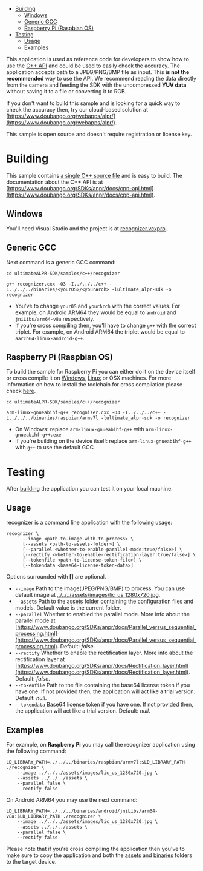 - [Building](#building)
  - [Windows](#building-windows)
  - [Generic GCC](#building-generic-gcc)
  - [Raspberry Pi (Raspbian OS)](#building-rpi)
- [Testing](#testing)
  - [Usage](#testing-usage)
  - [Examples](#testing-examples)


This application is used as reference code for developers to show how to use the [C++ API](https://www.doubango.org/SDKs/anpr/docs/cpp-api.html) and could
be used to easily check the accuracy. The application accepts path to a JPEG/PNG/BMP file as input. This **is not the recommended** way to use the API. We recommend reading the data directly from the camera and feeding the SDK with the uncompressed **YUV data** without saving it to a file or converting it to RGB.

If you don't want to build this sample and is looking for a quick way to check the accuracy then, try
our cloud-based solution at [https://www.doubango.org/webapps/alpr/](https://www.doubango.org/webapps/alpr/).

This sample is open source and doesn't require registration or license key.

<a name="building"></a>
# Building #

This sample contains [a single C++ source file](recognizer.cxx) and is easy to build. The documentation about the C++ API is at [https://www.doubango.org/SDKs/anpr/docs/cpp-api.html](https://www.doubango.org/SDKs/anpr/docs/cpp-api.html).

<a name="building-windows"></a>
## Windows ##
You'll need Visual Studio and the project is at [recognizer.vcxproj](recognizer.vcxproj).

<a name="building-generic-gcc"></a>
## Generic GCC ##
Next command is a generic GCC command:
```
cd ultimateALPR-SDK/samples/c++/recognizer

g++ recognizer.cxx -O3 -I../../../c++ -L../../../binaries/<yourOS>/<yourArch> -lultimate_alpr-sdk -o recognizer
```
- You've to change `yourOS` and  `yourArch` with the correct values. For example, on Android ARM64 they would be equal to `android` and `jniLibs/arm64-v8a` respectively.
- If you're cross compiling then, you'll have to change `g++` with the correct triplet. For example, on Android ARM64 the triplet would be equal to `aarch64-linux-android-g++`.

<a name="building-rpi"></a>
## Raspberry Pi (Raspbian OS) ##

To build the sample for Raspberry Pi you can either do it on the device itself or cross compile it on [Windows](#cross-compilation-rpi-install-windows), [Linux](#cross-compilation-rpi-install-ubunt) or OSX machines. 
For more information on how to install the toolchain for cross compilation please check [here](../README.md#cross-compilation-rpi).

```
cd ultimateALPR-SDK/samples/c++/recognizer

arm-linux-gnueabihf-g++ recognizer.cxx -O3 -I../../../c++ -L../../../binaries/raspbian/armv7l -lultimate_alpr-sdk -o recognizer
```
- On Windows: replace `arm-linux-gnueabihf-g++` with `arm-linux-gnueabihf-g++.exe`
- If you're building on the device itself: replace `arm-linux-gnueabihf-g++` with `g++` to use the default GCC

<a name="testing"></a>
# Testing #
After [building](#building) the application you can test it on your local machine.

<a name="testing-usage"></a>
## Usage ##

recognizer is a command line application with the following usage:
```
recognizer \
      --image <path-to-image-with-to-process> \
      [--assets <path-to-assets-folder>] \
      [--parallel <whether-to-enable-parallel-mode:true/false>] \
      [--rectify <whether-to-enable-rectification-layer:true/false>] \
      [--tokenfile <path-to-license-token-file>] \
      [--tokendata <base64-license-token-data>]
```
Options surrounded with **[]** are optional.
- `--image` Path to the image(JPEG/PNG/BMP) to process. You can use default image at [../../../assets/images/lic_us_1280x720.jpg](../../../assets/images/lic_us_1280x720.jpg).
- `--assets` Path to the [assets](../../../assets) folder containing the configuration files and models. Default value is the current folder.
- `--parallel` Whether to enabled the parallel mode. More info about the parallel mode at [https://www.doubango.org/SDKs/anpr/docs/Parallel_versus_sequential_processing.html](https://www.doubango.org/SDKs/anpr/docs/Parallel_versus_sequential_processing.html). Default: *false*.
- `--rectify` Whether to enable the rectification layer. More info about the rectification layer at [https://www.doubango.org/SDKs/anpr/docs/Rectification_layer.html](https://www.doubango.org/SDKs/anpr/docs/Rectification_layer.html). Default: *false*.
- `--tokenfile` Path to the file containing the base64 license token if you have one. If not provided then, the application will act like a trial version. Default: *null*.
- `--tokendata` Base64 license token if you have one. If not provided then, the application will act like a trial version. Default: *null*.

<a name="testing-examples"></a>
## Examples ##

For example, on **Raspberry Pi** you may call the recognizer application using the following command:
```
LD_LIBRARY_PATH=../../../binaries/raspbian/armv7l:$LD_LIBRARY_PATH ./recognizer \
    --image ../../../assets/images/lic_us_1280x720.jpg \
    --assets ../../../assets \
    --parallel false \
    --rectify false
```
On Android ARM64 you may use the next command:
```
LD_LIBRARY_PATH=../../../binaries/android/jniLibs/arm64-v8a:$LD_LIBRARY_PATH ./recognizer \
    --image ../../../assets/images/lic_us_1280x720.jpg \
    --assets ../../../assets \
    --parallel false \
    --rectify false
```

Please note that if you're cross compiling the application then you've to make sure to copy the application and both the [assets](../../../assets) and [binaries](../../../binaries) folders to the target device.


